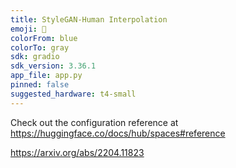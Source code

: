 ```yaml
---
title: StyleGAN-Human Interpolation
emoji: 🏢
colorFrom: blue
colorTo: gray
sdk: gradio
sdk_version: 3.36.1
app_file: app.py
pinned: false
suggested_hardware: t4-small
---
```


Check out the configuration reference at https://huggingface.co/docs/hub/spaces#reference

https://arxiv.org/abs/2204.11823
